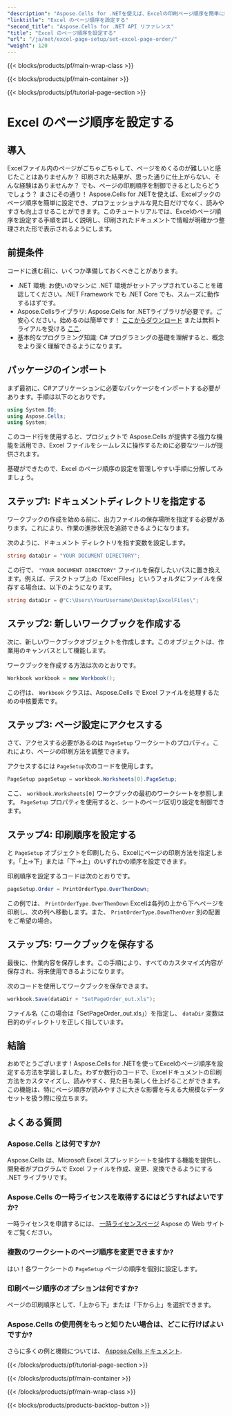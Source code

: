 ```yaml
---
"description": "Aspose.Cells for .NETを使えば、Excelの印刷ページ順序を簡単に制御できます。このステップバイステップガイドで、ワークフローをカスタマイズする方法を学びましょう。"
"linktitle": "Excel のページ順序を設定する"
"second_title": "Aspose.Cells for .NET API リファレンス"
"title": "Excel のページ順序を設定する"
"url": "/ja/net/excel-page-setup/set-excel-page-order/"
"weight": 120
---
```


{{< blocks/products/pf/main-wrap-class >}}

{{< blocks/products/pf/main-container >}}

{{< blocks/products/pf/tutorial-page-section >}}

# Excel のページ順序を設定する

## 導入

Excelファイル内のページがごちゃごちゃして、ページをめくるのが難しいと感じたことはありませんか？ 印刷された結果が、思った通りに仕上がらない、そんな経験はありませんか？ でも、ページの印刷順序を制御できるとしたらどうでしょう？ まさにその通り！ Aspose.Cells for .NETを使えば、Excelブックのページ順序を簡単に設定でき、プロフェッショナルな見た目だけでなく、読みやすさも向上させることができます。このチュートリアルでは、Excelのページ順序を設定する手順を詳しく説明し、印刷されたドキュメントで情報が明確かつ整理された形で表示されるようにします。

## 前提条件

コードに進む前に、いくつか準備しておくべきことがあります。

- .NET 環境: お使いのマシンに .NET 環境がセットアップされていることを確認してください。.NET Framework でも .NET Core でも、スムーズに動作するはずです。
- Aspose.Cellsライブラリ: Aspose.Cells for .NETライブラリが必要です。ご安心ください。始めるのは簡単です！ [ここからダウンロード](https://releases.aspose.com/cells/net/) または無料トライアルを受ける [ここ](https://releases。aspose.com/).
- 基本的なプログラミング知識: C# プログラミングの基礎を理解すると、概念をより深く理解できるようになります。

## パッケージのインポート

まず最初に、C#アプリケーションに必要なパッケージをインポートする必要があります。手順は以下のとおりです。

```csharp
using System.IO;
using Aspose.Cells;
using System;
```

このコード行を使用すると、プロジェクトで Aspose.Cells が提供する強力な機能を活用でき、Excel ファイルをシームレスに操作するために必要なツールが提供されます。

基礎ができたので、Excel のページ順序の設定を管理しやすい手順に分解してみましょう。

## ステップ1: ドキュメントディレクトリを指定する

ワークブックの作成を始める前に、出力ファイルの保存場所を指定する必要があります。これにより、作業の進捗状況を追跡できるようになります。 

次のように、ドキュメント ディレクトリを指す変数を設定します。

```csharp
string dataDir = "YOUR DOCUMENT DIRECTORY";
```

この行で、 `"YOUR DOCUMENT DIRECTORY"` ファイルを保存したいパスに置き換えます。例えば、デスクトップ上の「ExcelFiles」というフォルダにファイルを保存する場合は、以下のようになります。

```csharp
string dataDir = @"C:\Users\YourUsername\Desktop\ExcelFiles\";
```

## ステップ2: 新しいワークブックを作成する


次に、新しいワークブックオブジェクトを作成します。このオブジェクトは、作業用のキャンバスとして機能します。

ワークブックを作成する方法は次のとおりです。

```csharp
Workbook workbook = new Workbook();
```

この行は、 `Workbook` クラスは、Aspose.Cells で Excel ファイルを処理するための中核要素です。

## ステップ3: ページ設定にアクセスする


さて、アクセスする必要があるのは `PageSetup` ワークシートのプロパティ。これにより、ページの印刷方法を調整できます。

アクセスするには `PageSetup`次のコードを使用します。

```csharp
PageSetup pageSetup = workbook.Worksheets[0].PageSetup;
```

ここ、 `workbook.Worksheets[0]` ワークブックの最初のワークシートを参照します。 `PageSetup` プロパティを使用すると、シートのページ区切り設定を制御できます。

## ステップ4: 印刷順序を設定する


と `PageSetup` オブジェクトを印刷したら、Excelにページの印刷方法を指定します。「上→下」または「下→上」のいずれかの順序を設定できます。

印刷順序を設定するコードは次のとおりです。

```csharp
pageSetup.Order = PrintOrderType.OverThenDown;
```

この例では、 `PrintOrderType.OverThenDown` Excelは各列の上から下へページを印刷し、次の列へ移動します。また、 `PrintOrderType.DownThenOver` 別の配置をご希望の場合。

## ステップ5: ワークブックを保存する


最後に、作業内容を保存します。この手順により、すべてのカスタマイズ内容が保存され、将来使用できるようになります。

次のコードを使用してワークブックを保存できます。

```csharp
workbook.Save(dataDir + "SetPageOrder_out.xls");
```

ファイル名（この場合は「SetPageOrder_out.xls」）を指定し、 `dataDir` 変数は目的のディレクトリを正しく指しています。

## 結論

おめでとうございます！Aspose.Cells for .NETを使ってExcelのページ順序を設定する方法を学習しました。わずか数行のコードで、Excelドキュメントの印刷方法をカスタマイズし、読みやすく、見た目も美しく仕上げることができます。この機能は、特にページ順序が読みやすさに大きな影響を与える大規模なデータセットを扱う際に役立ちます。 

## よくある質問

### Aspose.Cells とは何ですか?
Aspose.Cells は、Microsoft Excel スプレッドシートを操作する機能を提供し、開発者がプログラムで Excel ファイルを作成、変更、変換できるようにする .NET ライブラリです。

### Aspose.Cells の一時ライセンスを取得するにはどうすればよいですか?
一時ライセンスを申請するには、 [一時ライセンスページ](https://purchase.aspose.com/temporary-license/) Aspose の Web サイトをご覧ください。

### 複数のワークシートのページ順序を変更できますか?
はい！各ワークシートの `PageSetup` ページの順序を個別に設定します。

### 印刷ページ順序のオプションは何ですか?
ページの印刷順序として、「上から下」または「下から上」を選択できます。

### Aspose.Cells の使用例をもっと知りたい場合は、どこに行けばよいですか?
さらに多くの例と機能については、 [Aspose.Cells ドキュメント](https://reference。aspose.com/cells/net/).

{{< /blocks/products/pf/tutorial-page-section >}}

{{< /blocks/products/pf/main-container >}}

{{< /blocks/products/pf/main-wrap-class >}}

{{< blocks/products/products-backtop-button >}}